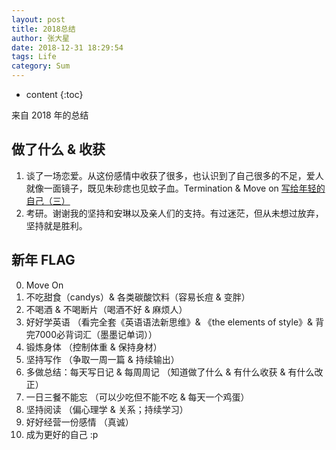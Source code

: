 ```yaml
---
layout: post 
title: 2018总结
author: 张大星
date: 2018-12-31 18:29:54
tags: Life
category: Sum
---
```

* content
{:toc}

来自 2018 年的总结 





## 做了什么 & 收获

1. 谈了一场恋爱。从这份感情中收获了很多，也认识到了自己很多的不足，爱人就像一面镜子，既见朱砂痣也见蚊子血。Termination & Move on
[写给年轻的自己（三）](https://www.amoal.cn/2018/12/25/sumLove/)
2. 考研。谢谢我的坚持和安琳以及亲人们的支持。有过迷茫，但从未想过放弃，坚持就是胜利。


## 新年 FLAG

0. Move On
1. 不吃甜食（candys）& 各类碳酸饮料（容易长痘 & 变胖）
2. 不喝酒 & 不喝断片（喝酒不好 & 麻烦人）
3. 好好学英语 （看完全套《英语语法新思维》& 《the elements of style》& 背完7000必背词汇（墨墨记单词））
4. 锻炼身体 （控制体重 & 保持身材）
5. 坚持写作 （争取一周一篇 & 持续输出）
6. 多做总结：每天写日记 & 每周周记 （知道做了什么 & 有什么收获 & 有什么改正）
7. 一日三餐不能忘 （可以少吃但不能不吃 & 每天一个鸡蛋）
8. 坚持阅读 （偏心理学 & 关系；持续学习）
9. 好好经营一份感情 （真诚）
10. 成为更好的自己 :p